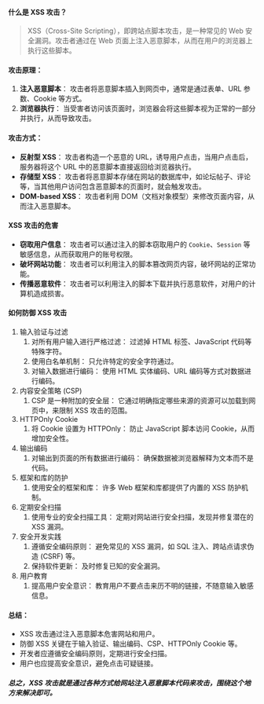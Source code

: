 #### 什么是 XSS 攻击？

> XSS（Cross-Site Scripting），即跨站点脚本攻击，是一种常见的 Web 安全漏洞。攻击者通过在 Web 页面上注入恶意脚本，从而在用户的浏览器上执行这些脚本。

#### 攻击原理：

1. **注入恶意脚本**： 攻击者将恶意脚本插入到网页中，通常是通过表单、URL 参数、Cookie 等方式。
2. **浏览器执行**： 当受害者访问该页面时，浏览器会将这些脚本视为正常的一部分并执行，从而导致攻击。

#### 攻击方式：

- **反射型 XSS**： 攻击者构造一个恶意的 URL，诱导用户点击，当用户点击后，服务器将这个 URL 中的恶意脚本直接返回给浏览器执行。
- **存储型 XSS**： 攻击者将恶意脚本存储在网站的数据库中，如论坛帖子、评论等，当其他用户访问包含恶意脚本的页面时，就会触发攻击。
- **DOM-based XSS**： 攻击者利用 DOM（文档对象模型）来修改页面内容，从而注入恶意脚本。

#### XSS 攻击的危害

- **窃取用户信息**： 攻击者可以通过注入的脚本窃取用户的 `Cookie`、`Session` 等敏感信息，从而获取用户的账号权限。
- **破坏网站功能**： 攻击者可以利用注入的脚本篡改网页内容，破坏网站的正常功能。
- **传播恶意软件**： 攻击者可以利用注入的脚本下载并执行恶意软件，对用户的计算机造成损害。

#### 如何防御 XSS 攻击

1. 输入验证与过滤
   1. 对所有用户输入进行严格过滤： 过滤掉 HTML 标签、JavaScript 代码等特殊字符。
   2. 使用白名单机制： 只允许特定的安全字符通过。
   3. 对输入数据进行编码： 使用 HTML 实体编码、URL 编码等方式对数据进行编码。
2. 内容安全策略 (CSP)
   1. CSP 是一种附加的安全层： 它通过明确指定哪些来源的资源可以加载到网页中，来限制 XSS 攻击的范围。
3. HTTPOnly Cookie
   1. 将 Cookie 设置为 HTTPOnly： 防止 JavaScript 脚本访问 Cookie，从而增加安全性。
4. 输出编码
   1. 对输出到页面的所有数据进行编码： 确保数据被浏览器解释为文本而不是代码。
5. 框架和库的防护
   1. 使用安全的框架和库： 许多 Web 框架和库都提供了内置的 XSS 防护机制。
6. 定期安全扫描
   1. 使用专业的安全扫描工具： 定期对网站进行安全扫描，发现并修复潜在的 XSS 漏洞。
7. 安全开发实践
   1. 遵循安全编码原则： 避免常见的 XSS 漏洞，如 SQL 注入、跨站点请求伪造 (CSRF) 等。
   2. 保持软件更新： 及时修复已知的安全漏洞。
8. 用户教育
   1. 提高用户安全意识： 教育用户不要点击来历不明的链接，不随意输入敏感信息。

#### 总结：

- XSS 攻击通过注入恶意脚本危害网站和用户。
- 防御 XSS 关键在于输入验证、输出编码、CSP、HTTPOnly Cookie 等。
- 开发者应遵循安全编码原则，定期进行安全扫描。
- 用户也应提高安全意识，避免点击可疑链接。

##### 总之，XSS 攻击就是通过各种方式给网站注入恶意脚本代码来攻击，围绕这个地方来解决即可。
